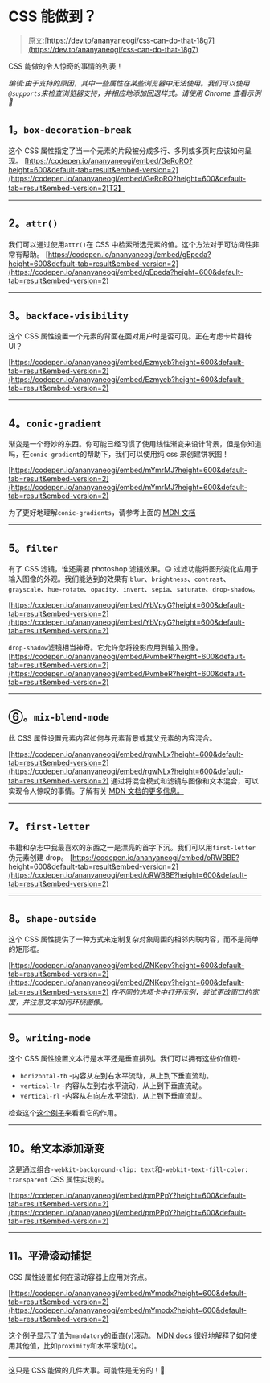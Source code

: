 # CSS 能做到？

> 原文:[https://dev.to/ananyaneogi/css-can-do-that-18g7](https://dev.to/ananyaneogi/css-can-do-that-18g7)

CSS 能做的令人惊奇的事情的列表！

*编辑:由于支持的原因，其中一些属性在某些浏览器中无法使用。我们可以使用`@supports`来检查浏览器支持，并相应地添加回退样式。请使用 Chrome 查看示例🙂*

## [](#1-raw-boxdecorationbreak-endraw-)1。`box-decoration-break`

这个 CSS 属性指定了当一个元素的片段被分成多行、多列或多页时应该如何呈现。
[https://codepen.io/ananyaneogi/embed/GeRoRO?height=600&default-tab=result&embed-version=2](https://codepen.io/ananyaneogi/embed/GeRoRO?height=600&default-tab=result&embed-version=2)T2】

* * *

## [](#2-raw-attr-endraw-)2。`attr()`

我们可以通过使用`attr()`在 CSS 中检索所选元素的值。这个方法对于可访问性非常有帮助。
[https://codepen.io/ananyaneogi/embed/gEpeda?height=600&default-tab=result&embed-version=2](https://codepen.io/ananyaneogi/embed/gEpeda?height=600&default-tab=result&embed-version=2)

* * *

## [](#3-raw-backfacevisibility-endraw-)3。`backface-visibility`

这个 CSS 属性设置一个元素的背面在面对用户时是否可见。正在考虑卡片翻转 UI？

[https://codepen.io/ananyaneogi/embed/Ezmyeb?height=600&default-tab=result&embed-version=2](https://codepen.io/ananyaneogi/embed/Ezmyeb?height=600&default-tab=result&embed-version=2)

* * *

## [](#4-raw-conicgradient-endraw-)4。`conic-gradient`

渐变是一个奇妙的东西。你可能已经习惯了使用线性渐变来设计背景，但是你知道吗，在`conic-gradient`的帮助下，我们可以使用纯 css 来创建饼状图！

[https://codepen.io/ananyaneogi/embed/mYmrMJ?height=600&default-tab=result&embed-version=2](https://codepen.io/ananyaneogi/embed/mYmrMJ?height=600&default-tab=result&embed-version=2)

为了更好地理解`conic-gradients`，请参考上面的 [MDN 文档](https://developer.mozilla.org/en-US/docs/Web/CSS/conic-gradient)

* * *

## [](#5-raw-filter-endraw-)5。`filter`

有了 CSS 滤镜，谁还需要 photoshop 滤镜效果。🙃
过滤功能将图形变化应用于输入图像的外观。我们能达到的效果有:`blur`、`brightness`、`contrast`、`grayscale`、`hue-rotate`、`opacity`、`invert`、`sepia`、`saturate`、`drop-shadow`。

[https://codepen.io/ananyaneogi/embed/YbVpyG?height=600&default-tab=result&embed-version=2](https://codepen.io/ananyaneogi/embed/YbVpyG?height=600&default-tab=result&embed-version=2)

`drop-shadow`滤镜相当神奇。它允许您将投影应用到输入图像。
[https://codepen.io/ananyaneogi/embed/PvmbeR?height=600&default-tab=result&embed-version=2](https://codepen.io/ananyaneogi/embed/PvmbeR?height=600&default-tab=result&embed-version=2)

* * *

## ⑥。`mix-blend-mode`

此 CSS 属性设置元素内容如何与元素背景或其父元素的内容混合。

[https://codepen.io/ananyaneogi/embed/rgwNLx?height=600&default-tab=result&embed-version=2](https://codepen.io/ananyaneogi/embed/rgwNLx?height=600&default-tab=result&embed-version=2)
通过将混合模式和滤镜与图像和文本混合，可以实现令人惊叹的事情。了解有关 [MDN 文档的更多信息。](https://developer.mozilla.org/en-US/docs/Web/CSS/mix-blend-mode)

* * *

## [](#7-raw-firstletter-endraw-)7。`first-letter`

书籍和杂志中我最喜欢的东西之一是漂亮的首字下沉。我们可以用`first-letter`伪元素创建 drop。
[https://codepen.io/ananyaneogi/embed/oRWBBE?height=600&default-tab=result&embed-version=2](https://codepen.io/ananyaneogi/embed/oRWBBE?height=600&default-tab=result&embed-version=2)

* * *

## [](#8-raw-shapeoutside-endraw-)8。`shape-outside`

这个 CSS 属性提供了一种方式来定制复杂对象周围的相邻内联内容，而不是简单的矩形框。

[https://codepen.io/ananyaneogi/embed/ZNKepv?height=600&default-tab=result&embed-version=2](https://codepen.io/ananyaneogi/embed/ZNKepv?height=600&default-tab=result&embed-version=2)
*在不同的选项卡中打开示例，尝试更改窗口的宽度，并注意文本如何环绕图像。*

* * *

## [](#9-raw-writingmode-endraw-)9。`writing-mode`

这个 CSS 属性设置文本行是水平还是垂直排列。我们可以拥有这些价值观-

*   `horizontal-tb` -内容从左到右水平流动，从上到下垂直流动。
*   `vertical-lr` -内容从左到右水平流动，从上到下垂直流动。
*   `vertical-rl` -内容从右向左水平流动，从上到下垂直流动。

检查这个[这个例子](https://ananyaneogi.github.io/css-experiments/quote.html)来看看它的作用。

* * *

## [](#10-adding-gradient-to-text)10。给文本添加渐变

这是通过组合`-webkit-background-clip: text`和`-webkit-text-fill-color: transparent` CSS 属性实现的。

[https://codepen.io/ananyaneogi/embed/pmPPpY?height=600&default-tab=result&embed-version=2](https://codepen.io/ananyaneogi/embed/pmPPpY?height=600&default-tab=result&embed-version=2)

* * *

## [](#11-smooth-scroll-snap)11。平滑滚动捕捉

CSS 属性设置如何在滚动容器上应用对齐点。

[https://codepen.io/ananyaneogi/embed/mYmodx?height=600&default-tab=result&embed-version=2](https://codepen.io/ananyaneogi/embed/mYmodx?height=600&default-tab=result&embed-version=2)

这个例子显示了值为`mandatory`的垂直(`y`)滚动。 [MDN docs](https://developer.mozilla.org/en-US/docs/Web/CSS/scroll-snap-type) 很好地解释了如何使用其他值，比如`proximity`和水平滚动(`x`)。

* * *

这只是 CSS 能做的几件大事。可能性是无穷的！🥳